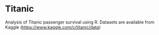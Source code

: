 # Titanic
Analysis of Titanic passenger survival using R.
Datasets are available from Kaggle (https://www.kaggle.com/c/titanic/data)
